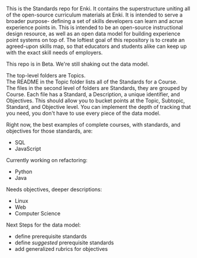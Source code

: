 This is the Standards repo for Enki. It contains the superstructure uniting all of the open-source curriculum materials at Enki. It is intended to serve a broader purpose- defining a set of skills developers can learn and acrue experience points in. This is intended to be an open-source instructional design resource, as well as an open data model for building experience point systems on top of. The loftiest goal of this repository is to create an agreed-upon skills map, so that educators and students alike can keep up with the exact skill needs of employers.

This repo is in Beta. We're still shaking out the data model.

The top-level folders are Topics.  
The README in the Topic folder lists all of the Standards for a Course.  
The files in the second level of folders are Standards, they are grouped by Course.
Each file has a Standard, a Description, a unique identifier, and Objectives. This should allow you to bucket points at the Topic, Subtopic, Standard, and Objective level. You can implement the depth of tracking that you need, you don't have to use every piece of the data model. 

Right now, the best examples of complete courses, with standards, and objectives for those standards, are:
- SQL 
- JavaScript

Currently working on refactoring:
- Python
- Java

Needs objectives, deeper descriptions:
- Linux
- Web
- Computer Science


Next Steps for the data model:
- define prerequisite standards
- define _suggested_ prerequisite standards
- add generalized rubrics for objectives
